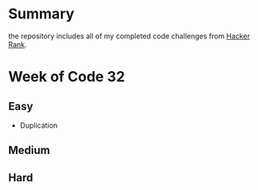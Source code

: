 # Summary

the repository includes all of my completed code challenges from [Hacker Rank](http://wwww.hackerrank.com).

# Week of Code 32

## Easy
* Duplication

## Medium


## Hard
